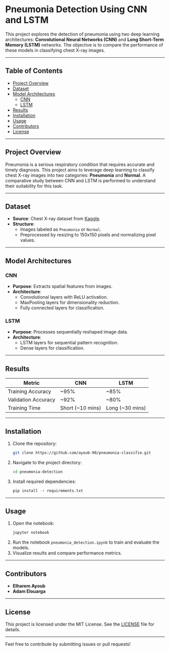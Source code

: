 # Pneumonia Detection Using CNN and LSTM

This project explores the detection of pneumonia using two deep learning architectures: **Convolutional Neural Networks (CNN)** and **Long Short-Term Memory (LSTM)** networks. The objective is to compare the performance of these models in classifying chest X-ray images.

---

## **Table of Contents**
- [Project Overview](#project-overview)
- [Dataset](#dataset)
- [Model Architectures](#model-architectures)
  - [CNN](#cnn)
  - [LSTM](#lstm)
- [Results](#results)
- [Installation](#installation)
- [Usage](#usage)
- [Contributors](#contributors)
- [License](#license)

---

## **Project Overview**
Pneumonia is a serious respiratory condition that requires accurate and timely diagnosis. This project aims to leverage deep learning to classify chest X-ray images into two categories: **Pneumonia** and **Normal**. A comparative study between CNN and LSTM is performed to understand their suitability for this task.

---

## **Dataset**
- **Source**: Chest X-ray dataset from [Kaggle](https://www.kaggle.com/paultimothymooney/chest-xray-pneumonia).
- **Structure**:
  - Images labeled as `Pneumonia` or `Normal`.
  - Preprocessed by resizing to 150x150 pixels and normalizing pixel values.

---

## **Model Architectures**

### **CNN**
- **Purpose**: Extracts spatial features from images.
- **Architecture**:
  - Convolutional layers with ReLU activation.
  - MaxPooling layers for dimensionality reduction.
  - Fully connected layers for classification.

### **LSTM**
- **Purpose**: Processes sequentially reshaped image data.
- **Architecture**:
  - LSTM layers for sequential pattern recognition.
  - Dense layers for classification.

---

## **Results**
| Metric               | CNN                  | LSTM                 |
|----------------------|----------------------|----------------------|
| Training Accuracy    | ~95%                | ~85%                |
| Validation Accuracy  | ~92%                | ~80%                |
| Training Time        | Short (~10 mins)    | Long (~30 mins)     |

---

## **Installation**
1. Clone the repository:
   ```bash
   git clone https://github.com/ayoub-90/pneumonia-classifie.git
   ```
2. Navigate to the project directory:
   ```bash
   cd pneumonia-detection
   ```
3. Install required dependencies:
   ```bash
   pip install -r requirements.txt
   ```

---

## **Usage**
1. Open the notebook:
   ```bash
   jupyter notebook
   ```
2. Run the notebook `pneumonia_detection.ipynb` to train and evaluate the models.
3. Visualize results and compare performance metrics.

---

## **Contributors**
- **Elharem Ayoub**
- **Adam Elouarga**

---

## **License**
This project is licensed under the MIT License. See the [LICENSE](LICENSE) file for details.

---

Feel free to contribute by submitting issues or pull requests!
